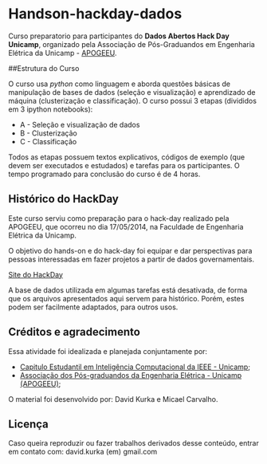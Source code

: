 # Handson-hackday-dados

Curso preparatorio para participantes do **Dados Abertos Hack Day Unicamp**, organizado pela Associação de Pós-Graduandos em Engenharia Elétrica da Unicamp - [APOGEEU](http://www.apogeeu.fee.unicamp.br/).

##Estrutura do Curso

O curso usa *python* como linguagem e aborda questões básicas de manipulação de bases de dados (seleção e visualização) e aprendizado de máquina (clusterização e classificação). O curso possui 3 etapas (divididos em 3 ipython notebooks):

- A - Seleção e visualização de dados
- B - Clusterização
- C - Classificação

Todos as etapas possuem textos explicativos, códigos de exemplo (que devem ser executados e estudados) e tarefas para os participantes. O tempo programado para conclusão do curso é de 4 horas.




## Histórico do HackDay
Este curso serviu como preparação para o hack-day realizado pela APOGEEU, que ocorreu no dia 17/05/2014, na Faculdade de Engenharia Elétrica da Unicamp.

O objetivo do hands-on e do hack-day foi equipar e dar perspectivas para pessoas interessadas em fazer projetos a partir de dados governamentais.

[Site do HackDay](http://www.apogeeu.fee.unicamp.br/dadosabertoshackday)

A base de dados utilizada em algumas tarefas está desativada, de forma que os arquivos apresentados aqui servem para histórico.
Porém, estes podem ser facilmente adaptados, para outros usos.



## Créditos e agradecimento

Essa atividade foi idealizada e planejada conjuntamente por:
- [Capitulo Estudantil em Inteligência Computacional da IEEE - Unicamp](http://sites.ieee.org/sb-unicampcis/);
- [Associação dos Pós-graduandos da Engenharia Elétrica - Unicamp (APOGEEU)](http://www.apogeeu.fee.unicamp.br/);

O material foi desenvolvido por: David Kurka e Micael Carvalho.

## Licença

Caso queira reproduzir ou fazer trabalhos derivados desse conteúdo, entrar em contato com: david.kurka (em) gmail.com
